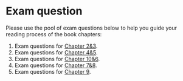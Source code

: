 # Exam question

Please use the pool of exam questions below to help you guide your reading process of the book chapters:

1. Exam questions for [Chapter 2&3](Exam_questions/Exam%20questions%201.pdf).
1. Exam questions for [Chapter 4&5]().
1. Exam questions for [Chapter 10&6]().
1. Exam questions for [Chapter 7&8]().
1. Exam questions for [Chapter 9]().
